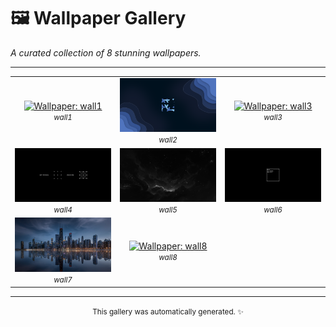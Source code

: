 # 🖼️ Wallpaper Gallery

*A curated collection of 8 stunning wallpapers.*


---

<table width="100%" align="center">
  <tr align="center">
    <td width="300px" align="center">
      <a href="src/wall1.png">
        <img src="src/wall1.png" width="300px" alt="Wallpaper: wall1">
      </a>
      <br>
      <small><i>wall1</i></small>
    </td>
    <td width="300px" align="center">
      <a href="src/wall2.png">
        <img src="src/wall2.png" width="300px" alt="Wallpaper: wall2">
      </a>
      <br>
      <small><i>wall2</i></small>
    </td>
    <td width="300px" align="center">
      <a href="src/wall3.png">
        <img src="src/wall3.png" width="300px" alt="Wallpaper: wall3">
      </a>
      <br>
      <small><i>wall3</i></small>
    </td>
  </tr>
  <tr align="center">
    <td width="300px" align="center">
      <a href="src/wall4.jpg">
        <img src="src/wall4.jpg" width="300px" alt="Wallpaper: wall4">
      </a>
      <br>
      <small><i>wall4</i></small>
    </td>
    <td width="300px" align="center">
      <a href="src/wall5.png">
        <img src="src/wall5.png" width="300px" alt="Wallpaper: wall5">
      </a>
      <br>
      <small><i>wall5</i></small>
    </td>
    <td width="300px" align="center">
      <a href="src/wall6.png">
        <img src="src/wall6.png" width="300px" alt="Wallpaper: wall6">
      </a>
      <br>
      <small><i>wall6</i></small>
    </td>
  </tr>
  <tr align="center">
    <td width="300px" align="center">
      <a href="src/wall7.jpg">
        <img src="src/wall7.jpg" width="300px" alt="Wallpaper: wall7">
      </a>
      <br>
      <small><i>wall7</i></small>
    </td>
    <td width="300px" align="center">
      <a href="src/wall8.png">
        <img src="src/wall8.png" width="300px" alt="Wallpaper: wall8">
      </a>
      <br>
      <small><i>wall8</i></small>
    </td>
  </tr>
</table>

---
<div align="center">
  <small>This gallery was automatically generated. ✨</small>
  <br>
</div>
